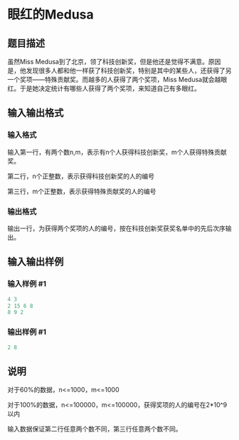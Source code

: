 # 眼红的Medusa

## 题目描述

虽然Miss Medusa到了北京，领了科技创新奖，但是他还是觉得不满意。原因是，他发现很多人都和他一样获了科技创新奖，特别是其中的某些人，还获得了另一个奖项——特殊贡献奖。而越多的人获得了两个奖项，Miss Medusa就会越眼红。于是她决定统计有哪些人获得了两个奖项，来知道自己有多眼红。

## 输入输出格式

### 输入格式

输入第一行，有两个数n,m，表示有n个人获得科技创新奖，m个人获得特殊贡献奖。

第二行，n个正整数，表示获得科技创新奖的人的编号

第三行，m个正整数，表示获得特殊贡献奖的人的编号

### 输出格式

输出一行，为获得两个奖项的人的编号，按在科技创新奖获奖名单中的先后次序输出。

## 输入输出样例

### 输入样例 #1

```cpp
4 3
2 15 6 8
8 9 2

```
### 输出样例 #1

```cpp
2 8
```


## 说明

对于60%的数据，n<=1000，m<=1000

对于100%的数据，n<=100000，m<=100000，获得奖项的人的编号在2\*10^9以内

输入数据保证第二行任意两个数不同，第三行任意两个数不同。

